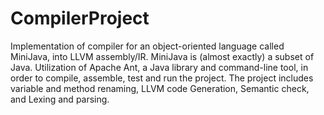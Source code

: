 # CompilerProject

Implementation of compiler for an object-oriented language called MiniJava, into LLVM assembly/IR. MiniJava is (almost exactly) a subset of Java.
Utilization of Apache Ant, a Java library and command-line tool, in order to compile, assemble, test and run the project. The project includes variable and method renaming, LLVM code Generation, Semantic check, and Lexing and parsing.
